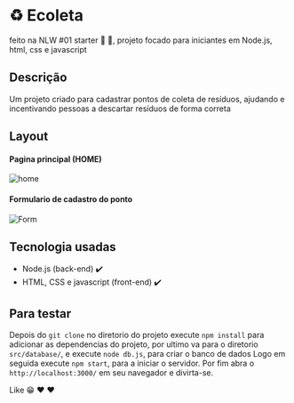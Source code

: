 # :recycle: Ecoleta

feito na NLW #01 starter :rocket: :rocket:, projeto focado para iniciantes em Node.js, html, css e javascript

## Descrição
Um projeto criado para cadastrar pontos de coleta de resíduos, ajudando e incentivando pessoas a descartar resíduos de forma correta

## Layout

#### Pagina principal (HOME)

![home](https://github.com/edinhoPython/Ecoleta/blob/master/Home.png)

#### Formulario de cadastro do ponto

![Form](https://github.com/edinhoPython/Ecoleta/blob/master/Form.png)

## Tecnologia usadas 
 - Node.js (back-end) :heavy_check_mark:
 - HTML, CSS e javascript (front-end) :heavy_check_mark:
 
## Para testar

Depois do `git clone` no diretorio do projeto execute `npm install` para adicionar as dependencias do projeto, por ultimo va para o diretorio `src/database/`, e execute 
`node db.js`, para criar o banco de dados
Logo em seguida execute `npm start`, para a iniciar o servidor. Por fim abra o `http://localhost:3000/` em seu navegador e divirta-se.

Like :grin: :heart:	:heart:
